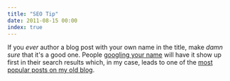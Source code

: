 ```yaml
---
title: "SEO Tip"
date: 2011-08-15 00:00
index: true
---
```


If you _ever_ author a blog post with your own name in the title, make _damn sure_ that it's a good one. People [googling your name](http://www.google.ca/search?q=Ash+Furrow) will have it show up first in their search results which, in my case, leads to one of the [most popular posts on my old blog](http://atteroignorantiam.blogspot.com/2010/07/ash-furrow-kijiji-impersonator.html).

<!-- more -->
